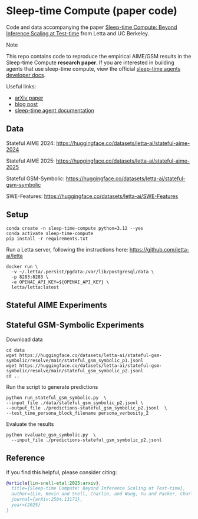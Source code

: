 # Sleep-time Compute (paper code)
Code and data accompanying the paper [Sleep-time Compute: Beyond Inference Scaling at Test-time](https://arxiv.org/abs/2504.13171) from Letta and UC Berkeley.

> [!NOTE]
> This repo contains code to reproduce the empirical AIME/GSM results in the Sleep-time Compute **research paper**. If you are interested in building agents that use sleep-time compute, view the official [sleep-time agents developer docs](https://docs.letta.com/guides/agents/sleep-time-agents).

Useful links:
* [arXiv paper](https://arxiv.org/abs/2504.13171)
* [blog post](https://www.letta.com/blog/sleep-time-compute)
* [sleep-time agent documentation](https://docs.letta.com/guides/agents/sleep-time-agents)

## Data

Stateful AIME 2024: https://huggingface.co/datasets/letta-ai/stateful-aime-2024

Stateful AIME 2025: https://huggingface.co/datasets/letta-ai/stateful-aime-2025

Stateful GSM-Symbolic: https://huggingface.co/datasets/letta-ai/stateful-gsm-symbolic

SWE-Features: https://huggingface.co/datasets/letta-ai/SWE-Features

## Setup
```
conda create -n sleep-time-compute python=3.12 --yes
conda activate sleep-time-compute
pip install -r requirements.txt
```

Run a Letta server, following the instructions here: https://github.com/letta-ai/letta
```
docker run \
  -v ~/.letta/.persist/pgdata:/var/lib/postgresql/data \
  -p 8283:8283 \
  -e OPENAI_API_KEY=${OPENAI_API_KEY} \
  letta/letta:latest
```


## Stateful AIME Experiments  

## Stateful GSM-Symbolic Experiments
Download data
```
cd data
wget https://huggingface.co/datasets/letta-ai/stateful-gsm-symbolic/resolve/main/stateful_gsm_symbolic_p1.jsonl
wget https://huggingface.co/datasets/letta-ai/stateful-gsm-symbolic/resolve/main/stateful_gsm_symbolic_p2.jsonl
cd ..
```

Run the script to generate predictions
```
python run_stateful_gsm_symbolic.py  \
--input_file ./data/stateful_gsm_symbolic_p2.jsonl \
--output_file ./predictions-stateful_gsm_symbolic_p2.jsonl  \
--test_time_persona_block_filename persona_verbosity_2
```

Evaluate the results
```
python evaluate_gsm_symbolic.py  \
  --input_file ./predictions-stateful_gsm_symbolic_p2.jsonl
```

## Reference
If you find this helpful, please consider citing:
```bibtex
@article{lin-snell-etal:2025:arxiv},
  title={Sleep-time Compute: Beyond Inference Scaling at Test-time},
  author={Lin, Kevin and Snell, Charlie, and Wang, Yu and Packer, Charles and Wooders, Sarah and Stoica, Ion, and Gonzalez, Joseph E.},
  journal={arXiv:2504.13171},
  year={2025}
}
```

